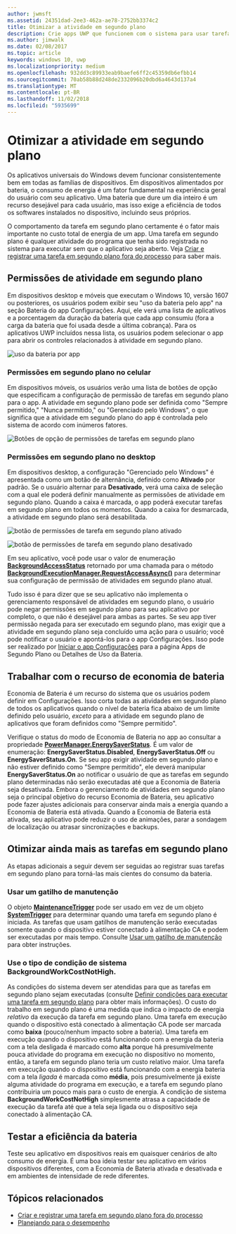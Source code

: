 ```yaml
---
author: jwmsft
ms.assetid: 24351dad-2ee3-462a-ae78-2752bb3374c2
title: Otimizar a atividade em segundo plano
description: Crie apps UWP que funcionem com o sistema para usar tarefas em segundo plano economizando a bateria.
ms.author: jimwalk
ms.date: 02/08/2017
ms.topic: article
keywords: windows 10, uwp
ms.localizationpriority: medium
ms.openlocfilehash: 932dd3c89933eab9baefe6ff2c45359db6efbb14
ms.sourcegitcommit: 70ab58b88d248de2332096b20dbd6a4643d137a4
ms.translationtype: MT
ms.contentlocale: pt-BR
ms.lasthandoff: 11/02/2018
ms.locfileid: "5935699"
---
```

# <a name="optimize-background-activity"></a>Otimizar a atividade em segundo plano

Os aplicativos universais do Windows devem funcionar consistentemente bem em todas as famílias de dispositivos. Em dispositivos alimentados por bateria, o consumo de energia é um fator fundamental na experiência geral do usuário com seu aplicativo. Uma bateria que dure um dia inteiro é um recurso desejável para cada usuário, mas isso exige a eficiência de todos os softwares instalados no dispositivo, incluindo seus próprios. 

O comportamento da tarefa em segundo plano certamente é o fator mais importante no custo total de energia de um app. Uma tarefa em segundo plano é qualquer atividade do programa que tenha sido registrada no sistema para executar sem que o aplicativo seja aberto. Veja [Criar e registrar uma tarefa em segundo plano fora do processo](https://msdn.microsoft.com/windows/uwp/launch-resume/create-and-register-a-background-task) para saber mais.

## <a name="background-activity-permissions"></a>Permissões de atividade em segundo plano

Em dispositivos desktop e móveis que executam o Windows 10, versão 1607 ou posteriores, os usuários podem exibir seu "uso da bateria pelo app" na seção Bateria do app Configurações. Aqui, ele verá uma lista de aplicativos e a porcentagem da duração da bateria que cada app consumiu (fora a carga da bateria que foi usada desde a última cobrança). Para os aplicativos UWP incluídos nessa lista, os usuários podem selecionar o app para abrir os controles relacionados à atividade em segundo plano.

![uso da bateria por app](images/battery-usage-by-app.png)

### <a name="background-permissions-on-mobile"></a>Permissões em segundo plano no celular

Em dispositivos móveis, os usuários verão uma lista de botões de opção que especificam a configuração de permissão de tarefas em segundo plano para o app. A atividade em segundo plano pode ser definida como "Sempre permitido," "Nunca permitido," ou "Gerenciado pelo Windows", o que significa que a atividade em segundo plano do app é controlada pelo sistema de acordo com inúmeros fatores. 

![Botões de opção de permissões de tarefas em segundo plano](images/background-task-permissions.png)

### <a name="background-permissions-on-desktop"></a>Permissões em segundo plano no desktop

Em dispositivos desktop, a configuração "Gerenciado pelo Windows" é apresentada como um botão de alternância, definido como **Ativado** por padrão. Se o usuário alternar para **Desativado**, verá uma caixa de seleção com a qual ele poderá definir manualmente as permissões de atividade em segundo plano. Quando a caixa é marcada, o app poderá executar tarefas em segundo plano em todos os momentos. Quando a caixa for desmarcada, a atividade em segundo plano será desabilitada.

![botão de permissões de tarefa em segundo plano ativado](images/background-task-permissions-on.png)

![botão de permissões de tarefa em segundo plano desativado](images/background-task-permissions-off.png)

Em seu aplicativo, você pode usar o valor de enumeração [**BackgroundAccessStatus**](https://docs.microsoft.com/en-us/uwp/api/windows.applicationmodel.background.backgroundaccessstatus) retornado por uma chamada para o método [**BackgroundExecutionManager.RequestAccessAsync()**](https://msdn.microsoft.com/library/windows/apps/windows.applicationmodel.background.backgroundexecutionmanager.requestaccessasync.aspx) para determinar sua configuração de permissão de atividades em segundo plano atual.

Tudo isso é para dizer que se seu aplicativo não implementa o gerenciamento responsável de atividades em segundo plano, o usuário pode negar permissões em segundo plano para seu aplicativo por completo, o que não é desejável para ambas as partes. Se seu app tiver permissão negada para ser executado em segundo plano, mas exigir que a atividade em segundo plano seja concluído uma ação para o usuário; você pode notificar o usuário e apontá-los para o app Configurações. Isso pode ser realizado por [Iniciar o app Configurações](https://docs.microsoft.com/en-us/windows/uwp/launch-resume/launch-settings-app) para a página Apps de Segundo Plano ou Detalhes de Uso da Bateria.

## <a name="work-with-the-battery-saver-feature"></a>Trabalhar com o recurso de economia de bateria
Economia de Bateria é um recurso do sistema que os usuários podem definir em Configurações. Isso corta todas as atividades em segundo plano de todos os aplicativos quando o nível de bateria fica abaixo de um limite definido pelo usuário, *exceto* para a atividade em segundo plano de aplicativos que foram definidos como "Sempre permitido".

Verifique o status do modo de Economia de Bateria no app ao consultar a propriedade [**PowerManager.EnergySaverStatus**](https://docs.microsoft.com/en-us/uwp/api/windows.system.power.energysaverstatus). É um valor de enumeração: **EnergySaverStatus.Disabled**, **EnergySaverStatus.Off** ou **EnergySaverStatus.On**. Se seu app exigir atividade em segundo plano e não estiver definido como "Sempre permitido", ele deverá manipular **EnergySaverStatus.On** ao notificar o usuário de que as tarefas em segundo plano determinadas não serão executadas até que a Economia de Bateria seja desativada. Embora o gerenciamento de atividades em segundo plano seja o principal objetivo do recurso Economia de Bateria, seu aplicativo pode fazer ajustes adicionais para conservar ainda mais a energia quando a Economia de Bateria está ativada.  Quando a Economia de Bateria está ativada, seu aplicativo pode reduzir o uso de animações, parar a sondagem de localização ou atrasar sincronizações e backups. 

## <a name="further-optimize-background-tasks"></a>Otimizar ainda mais as tarefas em segundo plano
As etapas adicionais a seguir devem ser seguidas ao registrar suas tarefas em segundo plano para torná-las mais cientes do consumo da bateria.

### <a name="use-a-maintenance-trigger"></a>Usar um gatilho de manutenção 
O objeto [**MaintenanceTrigger**](https://msdn.microsoft.com/library/windows/apps/windows.applicationmodel.background.maintenancetrigger.aspx) pode ser usado em vez de um objeto [**SystemTrigger**](https://msdn.microsoft.com/library/windows/apps/windows.applicationmodel.background.systemtrigger.aspx) para determinar quando uma tarefa em segundo plano é iniciada. As tarefas que usam gatilhos de manutenção serão executadas somente quando o dispositivo estiver conectado à alimentação CA e podem ser executadas por mais tempo. Consulte [Usar um gatilho de manutenção](https://msdn.microsoft.com/windows/uwp/launch-resume/use-a-maintenance-trigger) para obter instruções.

### <a name="use-the-backgroundworkcostnothigh-system-condition-type"></a>Use o tipo de condição de sistema **BackgroundWorkCostNotHigh**.
As condições do sistema devem ser atendidas para que as tarefas em segundo plano sejam executadas (consulte [Definir condições para executar uma tarefa em segundo plano](https://msdn.microsoft.com/windows/uwp/launch-resume/set-conditions-for-running-a-background-task) para obter mais informações). O custo do trabalho em segundo plano é uma medida que indica o impacto de energia *relativo* da execução da tarefa em segundo plano. Uma tarefa em execução quando o dispositivo está conectado à alimentação CA pode ser marcada como **baixa** (pouco/nenhum impacto sobre a bateria). Uma tarefa em execução quando o dispositivo está funcionando com a energia da bateria com a tela desligada é marcado como **alta** porque há presumivelmente pouca atividade do programa em execução no dispositivo no momento, então, a tarefa em segundo plano teria um custo relativo maior. Uma tarefa em execução quando o dispositivo está funcionando com a energia bateria com a tela *ligada* é marcada como **média**, pois presumivelmente já existe alguma atividade do programa em execução, e a tarefa em segundo plano contribuiria um pouco mais para o custo de energia. A condição de sistema **BackgroundWorkCostNotHigh** simplesmente atrasa a capacidade de execução da tarefa até que a tela seja ligada ou o dispositivo seja conectado à alimentação CA.

## <a name="test-battery-efficiency"></a>Testar a eficiência da bateria

Teste seu aplicativo em dispositivos reais em quaisquer cenários de alto consumo de energia. É uma boa ideia testar seu aplicativo em vários dispositivos diferentes, com a Economia de Bateria ativada e desativada e em ambientes de intensidade de rede diferentes.

## <a name="related-topics"></a>Tópicos relacionados

* [Criar e registrar uma tarefa em segundo plano fora do processo](https://msdn.microsoft.com/windows/uwp/launch-resume/create-and-register-a-background-task)  
* [Planejando para o desempenho](https://msdn.microsoft.com/windows/uwp/debug-test-perf/planning-and-measuring-performance)  

